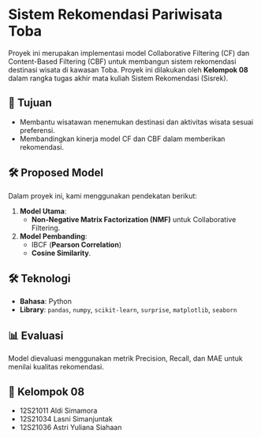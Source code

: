 # Sistem Rekomendasi Pariwisata Toba  
Proyek ini merupakan implementasi model Collaborative Filtering (CF) dan Content-Based Filtering (CBF) untuk membangun sistem rekomendasi destinasi wisata di kawasan Toba. Proyek ini dilakukan oleh **Kelompok 08** dalam rangka tugas akhir mata kuliah Sistem Rekomendasi (Sisrek).  

## 🎯 Tujuan  
- Membantu wisatawan menemukan destinasi dan aktivitas wisata sesuai preferensi.  
- Membandingkan kinerja model CF dan CBF dalam memberikan rekomendasi.

## 🛠️ Proposed Model  
Dalam proyek ini, kami menggunakan pendekatan berikut:  
1. **Model Utama**:  
   - **Non-Negative Matrix Factorization (NMF)** untuk Collaborative Filtering.  
2. **Model Pembanding**:  
   - IBCF (**Pearson Correlation**)  
   - **Cosine Similarity**. 

## 🛠️ Teknologi  
- **Bahasa**: Python  
- **Library**: `pandas`, `numpy`, `scikit-learn`, `surprise`, `matplotlib`, `seaborn`  

## 📊 Evaluasi  
Model dievaluasi menggunakan metrik Precision, Recall, dan MAE untuk menilai kualitas rekomendasi.  

## 🤝 Kelompok 08  
- 12S21011 Aldi Simamora  
- 12S21034 Lasni Simanjuntak    
- 12S21036 Astri Yuliana Siahaan  
